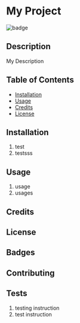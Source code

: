 
  # My Project

  ![badge](https://img.shields.io/badge/license-MIT'-blueviolet)
  
  
  ## Description
  My Description

  ## Table of Contents

  * [Installation](#installation)
  * [Usage](#usage)
  * [Credits](#credits)
  * [License](#license)
  
  ## Installation
  1. test
  2. testsss
  

  ## Usage
  1. usage
  2. usages
  

  ## Credits

  ## License

  ## Badges

  ## Contributing

  ## Tests
  1. testing instruction
  2. test instruction
  
  
